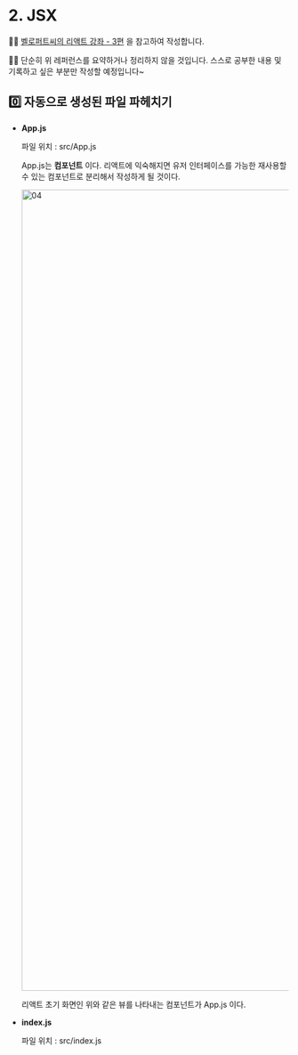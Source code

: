 # 2. JSX

✍🏻 [벨로퍼트씨의 리액트 강좌 - 3편](https://velopert.com/3626) 을 참고하여 작성합니다.

✍🏻 단순히 위 레퍼런스를 요약하거나 정리하지 않을 것입니다. 스스로 공부한 내용 및 기록하고 싶은 부분만 작성할 예정입니다~

## 0️⃣ 자동으로 생성된 파일 파헤치기

* __App.js__

    파일 위치 : src/App.js

    App.js는 __컴포넌트__ 이다. 리액트에 익숙해지면 유저 인터페이스를 가능한 재사용할 수 있는 컴포넌트로 분리해서 작성하게 될 것이다.

    <img width="1440" alt="04" src="https://user-images.githubusercontent.com/31889335/101021093-cc1f8280-35b2-11eb-814c-4d529040e5a9.png">

    리액트 초기 화면인 위와 같은 뷰를 나타내는 컴포넌트가 App.js 이다.

* __index.js__

    파일 위치 : src/index.js